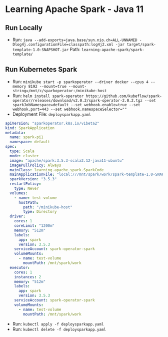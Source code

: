 # Learning Apache Spark - Java 11

## Run Locally
* Run: `java --add-exports=java.base/sun.nio.ch=ALL-UNNAMED -Dlog4j.configurationFile=classpath:log4j2.xml -jar target/spark-template-1.0-SNAPSHOT.jar` Path: `learning-apache-spark/spark-template/`

## Run Kubernetes Spark
* Run: `minikube start -p sparkoperator --driver docker --cpus 4 --memory 8192 --mount=true --mount-string=/mnt/c/sparkoperator:/minikube-host`
* Run: `helm install spark-operator https://github.com/kubeflow/spark-operator/releases/download/v2.0.2/spark-operator-2.0.2.tgz --set sparkJobNamespace=default --set webhook.enable=true --set webhook.port=443 --set webhook.namespaceSelector=""`
* Deployment File: `deploysparkapp.yaml`
```yaml
apiVersion: "sparkoperator.k8s.io/v1beta2"
kind: SparkApplication
metadata:
  name: spark-pi1
  namespace: default
spec:
  type: Scala
  mode: cluster
  image: "apache/spark:3.5.3-scala2.12-java11-ubuntu"
  imagePullPolicy: Always
  mainClass: learning.apache.spark.SparkCode
  mainApplicationFile: "local:///mnt/spark/work/spark-template-1.0-SNAPSHOT.jar"
  sparkVersion: "3.5.3"
  restartPolicy:
    type: Never
  volumes:
    - name: test-volume
      hostPath:
        path: "/minikube-host"
        type: Directory
  driver:
    cores: 1
    coreLimit: "1200m"
    memory: "512m"
    labels:
      app: spark
      version: 3.5.3
    serviceAccount: spark-operator-spark
    volumeMounts:
      - name: test-volume
        mountPath: /mnt/spark/work
  executor:
    cores: 1
    instances: 2
    memory: "512m"
    labels:
      app: spark
      version: 3.5.3
    serviceAccount: spark-operator-spark
    volumeMounts:
      - name: test-volume
        mountPath: /mnt/spark/work
```
* Run: `kubectl apply -f deploysparkapp.yaml`
* Run: `kubectl delete -f deploysparkapp.yaml`